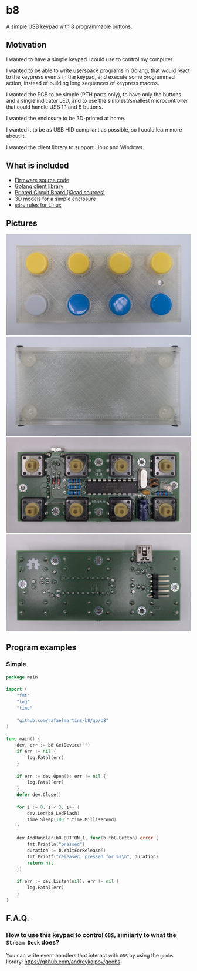 # b8

A simple USB keypad with 8 programmable buttons.


## Motivation

I wanted to have a simple keypad I could use to control my computer.

I wanted to be able to write userspace programs in Golang, that would react to the keypress events in the keypad, and execute some programmed action, instead of building long sequences of keypress macros.

I wanted the PCB to be simple (PTH parts only), to have only the buttons and a single indicator LED, and to use the simplest/smallest microcontroller that could handle USB 1.1 and 8 buttons.

I wanted the enclosure to be 3D-printed at home.

I wanted it to be as USB HID compliant as possible, so I could learn more about it.

I wanted the client library to support Linux and Windows.


## What is included

- [Firmware source code](./firmware/)
- [Golang client library](./go/b8/)
- [Printed Circuit Board (Kicad sources)](./pcb/)
- [3D models for a simple enclosure](./3d-models/)
- [`udev` rules for Linux](./share/udev/)


## Pictures

![Front](./share/images/r1.0-front.jpg)
![Back](./share/images/r1.0-back.jpg)
![PCB Front](./share/images/r1.0-pcb-front.jpg)
![PCB Back](./share/images/r1.0-pcb-back.jpg)


## Program examples

### Simple

```go
package main

import (
	"fmt"
	"log"
	"time"

	"github.com/rafaelmartins/b8/go/b8"
)

func main() {
	dev, err := b8.GetDevice("")
	if err != nil {
		log.Fatal(err)
	}

	if err := dev.Open(); err != nil {
		log.Fatal(err)
	}
	defer dev.Close()

	for i := 0; i < 3; i++ {
		dev.Led(b8.LedFlash)
		time.Sleep(100 * time.Millisecond)
	}

	dev.AddHandler(b8.BUTTON_1, func(b *b8.Button) error {
		fmt.Println("pressed")
		duration := b.WaitForRelease()
		fmt.Printf("released. pressed for %s\n", duration)
		return nil
	})

	if err := dev.Listen(nil); err != nil {
		log.Fatal(err)
	}
}
```


## F.A.Q.

### How to use this keypad to control `OBS`, similarly to what the `Stream Deck` does?

You can write event handlers that interact with `OBS` by using the `goobs` library: https://github.com/andreykaipov/goobs
